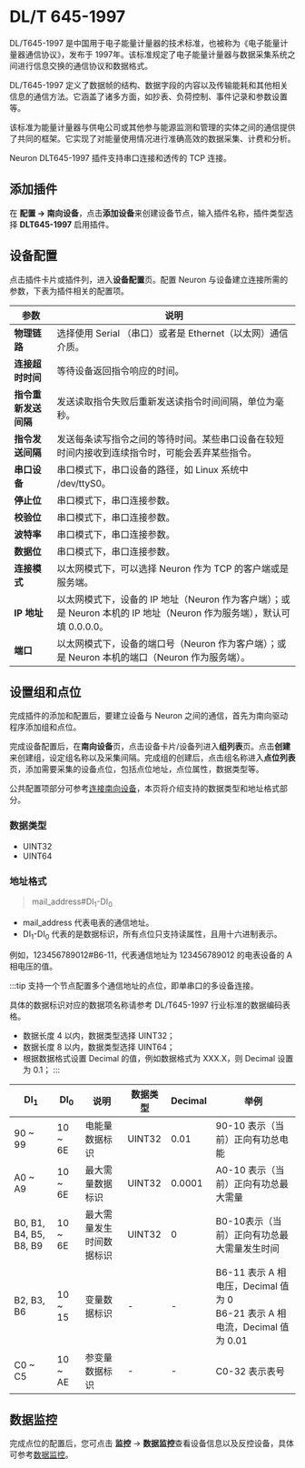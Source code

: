 # DL/T 645-1997

DL/T645-1997 是中国用于电子能量计量器的技术标准，也被称为《电子能量计量器通信协议》，发布于 1997年。该标准规定了电子能量计量器与数据采集系统之间进行信息交换的通信协议和数据格式。

DL/T645-1997 定义了数据帧的结构、数据字段的内容以及传输能耗和其他相关信息的通信方法。它涵盖了诸多方面，如抄表、负荷控制、事件记录和参数设置等。

该标准为能量计量器与供电公司或其他参与能源监测和管理的实体之间的通信提供了共同的框架。它实现了对能量使用情况进行准确高效的数据采集、计费和分析。

Neuron DLT645-1997 插件支持串口连接和透传的 TCP 连接。

## 添加插件

在 **配置 -> 南向设备**，点击**添加设备**来创建设备节点，输入插件名称，插件类型选择 **DLT645-1997** 启用插件。

## 设备配置

点击插件卡片或插件列，进入**设备配置**页。配置 Neuron 与设备建立连接所需的参数，下表为插件相关的配置项。

| 参数                 | 说明                                                         |
| -------------------- | ------------------------------------------------------------ |
| **物理链路**         | 选择使用 Serial （串口）或者是 Ethernet（以太网）通信介质。  |
| **连接超时时间**     | 等待设备返回指令响应的时间。                                 |
| **指令重新发送间隔** | 发送读取指令失败后重新发送读指令时间间隔，单位为毫秒。       |
| **指令发送间隔**     | 发送每条读写指令之间的等待时间。某些串口设备在较短时间内接收到连续指令时，可能会丢弃某些指令。 |
| **串口设备**         | 串口模式下，串口设备的路径，如 Linux 系统中 /dev/ttyS0。     |
| **停止位**           | 串口模式下，串口连接参数。                                   |
| **校验位**           | 串口模式下，串口连接参数。                                   |
| **波特率**           | 串口模式下，串口连接参数。                                   |
| **数据位**           | 串口模式下，串口连接参数。                                   |
| **连接模式**         | 以太网模式下，可以选择 Neuron 作为 TCP 的客户端或是服务端。  |
| **IP 地址**          | 以太网模式下，设备的 IP 地址（Neuron 作为客户端）；或是 Neuron 本机的 IP 地址（Neuron 作为服务端），默认可填 0.0.0.0。 |
| **端口**             | 以太网模式下，设备的端口号（Neuron 作为客户端）；或是 Neuron 本机的端口（Neuron 作为服务端）。 |

## 设置组和点位

完成插件的添加和配置后，要建立设备与 Neuron 之间的通信，首先为南向驱动程序添加组和点位。

完成设备配置后，在**南向设备**页，点击设备卡片/设备列进入**组列表**页。点击**创建**来创建组，设定组名称以及采集间隔。完成组的创建后，点击组名称进入**点位列表**页，添加需要采集的设备点位，包括点位地址，点位属性，数据类型等。

公共配置项部分可参考[连接南向设备](../south-devices.md)，本页将介绍支持的数据类型和地址格式部分。

### 数据类型

* UINT32
* UINT64

### 地址格式

> mail_address#DI<sub>1</sub>-DI<sub>0</sub>

* mail_address 代表电表的通信地址。
* DI<sub>1</sub>-DI<sub>0</sub> 代表的是数据标识，所有点位只支持读属性，且用十六进制表示。

例如，123456789012#B6-11，代表通信地址为 123456789012 的电表设备的 A 相电压的值。

:::tip
支持一个节点配置多个通信地址的点位，即单串口的多设备连接。

具体的数据标识对应的数据项名称请参考 DL/T645-1997 行业标准的数据编码表格。

* 数据长度 4 以内，数据类型选择 UINT32；
* 数据长度 8 以内，数据类型选择 UINT64；
* 根据数据格式设置 Decimal 的值，例如数据格式为 XXX.X，则 Decimal 设置为 0.1；
:::

| DI<sub>1</sub>         | DI<sub>0</sub> | 说明                     | 数据类型 | Decimal | 举例                                                         |
| ---------------------- | -------------- | ------------------------ | -------- | ------- | ------------------------------------------------------------ |
| 90 ~ 99                | 10 ~ 6E        | 电能量数据标识           | UINT32   | 0.01    | 90-10 表示（当前）正向有功总电能                             |
| A0 ~ A9                | 10 ~ 6E        | 最大需量数据标识         | UINT32   | 0.0001  | A0-10 表示（当前）正向有功总最大需量                         |
| B0, B1, B4, B5, B8, B9 | 10 ~ 6E        | 最大需量发生时间数据标识 | UINT32   | 0       | B0-10表示（当前）正向有功总最大需量发生时间                  |
| B2, B3, B6             | 10 ~ 15        | 变量数据标识             | -        | -       | B6-11 表示 A 相电压，Decimal 值为 0 <br />B6-21 表示 A 相电流，Decimal 值为 0.01 |
| C0 ~ C5                | 10 ~ AE        | 参变量数据标识           | -        | -       | C0-32 表示表号                                               |

## 数据监控

完成点位的配置后，您可点击 **监控** -> **数据监控**查看设备信息以及反控设备，具体可参考[数据监控](../../../usage/monitoring.md)。
